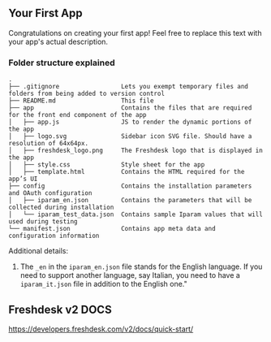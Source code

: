 ## Your First App

Congratulations on creating your first app! Feel free to replace this text with your app's actual description.

### Folder structure explained

    .
    ├── .gitignore                 Lets you exempt temporary files and folders from being added to version control
    ├── README.md                  This file
    ├── app                        Contains the files that are required for the front end component of the app
    │   ├── app.js                 JS to render the dynamic portions of the app
    │   ├── logo.svg               Sidebar icon SVG file. Should have a resolution of 64x64px.
    │   ├── freshdesk_logo.png     The Freshdesk logo that is displayed in the app
    │   ├── style.css              Style sheet for the app
    │   ├── template.html          Contains the HTML required for the app’s UI
    ├── config                     Contains the installation parameters and OAuth configuration
    │   ├── iparam_en.json         Contains the parameters that will be collected during installation
    │   └── iparam_test_data.json  Contains sample Iparam values that will used during testing
    └── manifest.json              Contains app meta data and configuration information

Additional details:
1. The `_en` in the `iparam_en.json` file stands for the English language. If you need to support another language, say Italian, you need to have a `iparam_it.json` file in addition to the English one."

## Freshdesk v2 DOCS

https://developers.freshdesk.com/v2/docs/quick-start/
